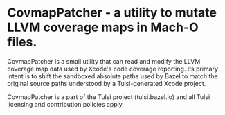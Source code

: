 # CovmapPatcher - a utility to mutate LLVM coverage maps in Mach-O files.

CovmapPatcher is a small utility that can read and modify the LLVM coverage map
data used by Xcode's code coverage reporting. Its primary intent is to shift the
sandboxed absolute paths used by Bazel to match the original source paths
understood by a Tulsi-generated Xcode project.

CovmapPatcher is a part of the Tulsi project (tulsi.bazel.io) and all Tulsi
licensing and contribution policies apply.

